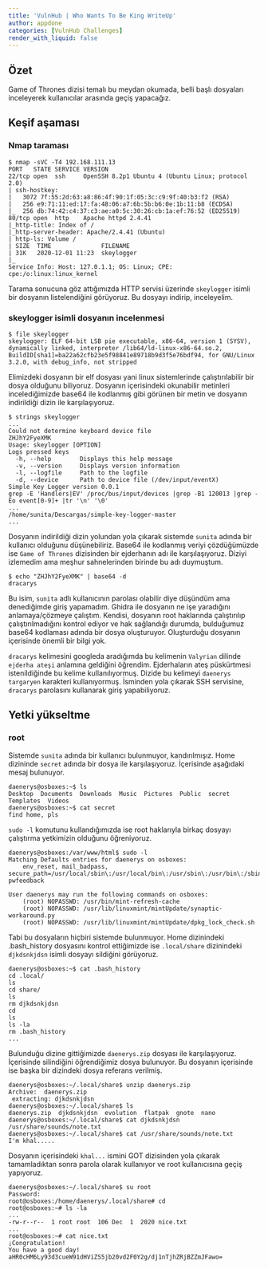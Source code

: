 ```yaml
---
title: 'VulnHub | Who Wants To Be King WriteUp'
author: appdone
categories: [VulnHub Challenges]
render_with_liquid: false
---
```


## Özet

Game of Thrones dizisi temalı bu meydan okumada, belli başlı dosyaları inceleyerek kullanıcılar arasında geçiş yapacağız.

## Keşif aşaması

### Nmap taraması

```console
$ nmap -sVC -T4 192.168.111.13
PORT   STATE SERVICE VERSION
22/tcp open  ssh     OpenSSH 8.2p1 Ubuntu 4 (Ubuntu Linux; protocol 2.0)
| ssh-hostkey: 
|   3072 7f:55:2d:63:a8:86:4f:90:1f:05:3c:c9:9f:40:b3:f2 (RSA)
|   256 e9:71:11:ed:17:fa:48:06:a7:6b:5b:b6:0e:1b:11:b8 (ECDSA)
|_  256 db:74:42:c4:37:c3:ae:a0:5c:30:26:cb:1a:ef:76:52 (ED25519)
80/tcp open  http    Apache httpd 2.4.41
|_http-title: Index of /
|_http-server-header: Apache/2.4.41 (Ubuntu)
| http-ls: Volume /
| SIZE  TIME              FILENAME
| 31K   2020-12-01 11:23  skeylogger
|_
Service Info: Host: 127.0.1.1; OS: Linux; CPE: cpe:/o:linux:linux_kernel
```

Tarama sonucuna göz attığımızda HTTP servisi üzerinde `skeylogger` isimli bir dosyanın listelendiğini görüyoruz. Bu dosyayı indirip, inceleyelim.

### skeylogger isimli dosyanın incelenmesi

```console
$ file skeylogger 
skeylogger: ELF 64-bit LSB pie executable, x86-64, version 1 (SYSV), dynamically linked, interpreter /lib64/ld-linux-x86-64.so.2, BuildID[sha1]=ba22a62cfb23e5f98841e89718b9d3f5e76bdf94, for GNU/Linux 3.2.0, with debug_info, not stripped
```

Elimizdeki dosyanın bir elf dosyası yani linux sistemlerinde çalıştırılabilir bir dosya olduğunu biliyoruz. Dosyanın içerisindeki okunabilir metinleri incelediğimizde base64 ile kodlanmış gibi görünen bir metin ve dosyanın indirildiği dizin ile karşılaşıyoruz.

```console
$ strings skeylogger
...
Could not determine keyboard device file
ZHJhY2FyeXMK
Usage: skeylogger [OPTION]
Logs pressed keys
  -h, --help		Displays this help message
  -v, --version		Displays version information
  -l, --logfile		Path to the logfile
  -d, --device		Path to device file (/dev/input/eventX)
Simple Key Logger version 0.0.1
grep -E 'Handlers|EV' /proc/bus/input/devices |grep -B1 120013 |grep -Eo event[0-9]+ |tr '\n' '\0'
...
/home/sunita/Descargas/simple-key-logger-master
...
```

Dosyanın indirildiği dizin yolundan yola çıkarak sistemde `sunita` adında bir kullanıcı olduğunu düşünebiliriz. Base64 ile kodlanmış veriyi çözdüğümüzde ise `Game of Thrones` dizisinden bir ejderhanın adı ile karşılaşıyoruz. Diziyi izlemedim ama meşhur sahnelerinden birinde bu adı duymuştum.


```console
$ echo "ZHJhY2FyeXMK" | base64 -d
dracarys
```

Bu isim, `sunita` adlı kullanıcının parolası olabilir diye düşündüm ama denediğimde giriş yapamadım. Ghidra ile dosyanın ne işe yaradığını anlamaya/çözmeye çalıştım. Kendisi, dosyanın root haklarında çalıştırılıp çalıştırılmadığını kontrol ediyor ve hak sağlandığı durumda, bulduğumuz base64 kodlaması adında bir dosya oluşturuyor. Oluşturduğu dosyanın içerisinde önemli bir bilgi yok.

`dracarys` kelimesini googleda aradığımda bu kelimenin `Valyrian` dilinde `ejderha ateşi` anlamına geldiğini öğrendim. Ejderhaların ateş püskürtmesi istenildiğinde bu kelime kullanılıyormuş. Dizide bu kelimeyi `daenerys targaryen` karakteri kullanıyormuş. İsminden yola çıkarak SSH servisine, `dracarys` parolasını kullanarak giriş yapabiliyoruz.

## Yetki yükseltme

### root

Sistemde `sunita` adında bir kullanıcı bulunmuyor, kandırılmışız. Home dizininde `secret` adında bir dosya ile karşılaşıyoruz. İçerisinde aşağıdaki mesaj bulunuyor.

```console
daenerys@osboxes:~$ ls
Desktop  Documents  Downloads  Music  Pictures  Public  secret  Templates  Videos
daenerys@osboxes:~$ cat secret 
find home, pls
```

`sudo -l` komutunu kullandığımızda ise root haklarıyla birkaç dosyayı çalıştırma yetkimizin olduğunu öğreniyoruz.

```console
daenerys@osboxes:/var/www/html$ sudo -l
Matching Defaults entries for daenerys on osboxes:
    env_reset, mail_badpass, secure_path=/usr/local/sbin\:/usr/local/bin\:/usr/sbin\:/usr/bin\:/sbin\:/bin\:/snap/bin, pwfeedback

User daenerys may run the following commands on osboxes:
    (root) NOPASSWD: /usr/bin/mint-refresh-cache
    (root) NOPASSWD: /usr/lib/linuxmint/mintUpdate/synaptic-workaround.py
    (root) NOPASSWD: /usr/lib/linuxmint/mintUpdate/dpkg_lock_check.sh
```

Tabi bu dosyaların hiçbiri sistemde bulunmuyor. Home dizinindeki .bash_history dosyasını kontrol ettiğimizde ise `.local/share` dizinindeki `djkdsnkjdsn` isimli dosyayı sildiğini görüyoruz.


```console
daenerys@osboxes:~$ cat .bash_history 
cd .local/
ls
cd share/
ls
rm djkdsnkjdsn 
cd
ls
ls -la
rm .bash_history 
...
```

Bulunduğu dizine gittiğimizde `daenerys.zip` dosyası ile karşılaşıyoruz. İçerisinde silindiğini öğrendiğimiz dosya bulunuyor. Bu dosyanın içerisinde ise başka bir dizindeki dosya referans verilmiş. 


```console
daenerys@osboxes:~/.local/share$ unzip daenerys.zip 
Archive:  daenerys.zip
 extracting: djkdsnkjdsn             
daenerys@osboxes:~/.local/share$ ls
daenerys.zip  djkdsnkjdsn  evolution  flatpak  gnote  nano
daenerys@osboxes:~/.local/share$ cat djkdsnkjdsn 
/usr/share/sounds/note.txt
daenerys@osboxes:~/.local/share$ cat /usr/share/sounds/note.txt
I'm khal.....
```

Dosyanın içerisindeki `khal...` ismini GOT dizisinden yola çıkarak tamamladıktan sonra parola olarak kullanıyor ve root kullanıcısına geçiş yapıyoruz.

```console
daenerys@osboxes:~/.local/share$ su root
Password: 
root@osboxes:/home/daenerys/.local/share# cd 
root@osboxes:~# ls -la
...
-rw-r--r--  1 root root  106 Dec  1  2020 nice.txt
...
root@osboxes:~# cat nice.txt 
¡Congratulation!
You have a good day!
aHR0cHM6Ly93d3cueW91dHViZS5jb20vd2F0Y2g/dj1nTjhZRjBZZmJFawo=
```
